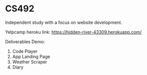 # CS492
Independent study with a focus on website development.

Yelpcamp heroku link: https://hidden-river-43309.herokuapp.com/

Deliverables Demo:

1. Code Player
2. App Landing Page
3. Weather Scraper
4. Diary

